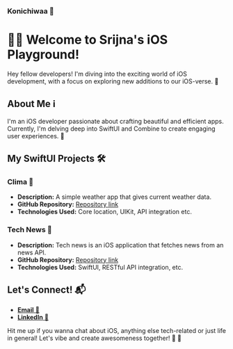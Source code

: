 ### Konichiwaa 👋

<!--
**srijnasri/srijnasri** is a ✨ _special_ ✨ repository because its `README.md` (this file) appears on your GitHub profile.

Here are some ideas to get you started:

- 🔭 I’m currently working on ...
- 🌱 I’m currently learning ...
- 👯 I’m looking to collaborate on ...
- 🤔 I’m looking for help with ...
- 💬 Ask me about ...
- 📫 How to reach me: ...
- 😄 Pronouns: ...
- ⚡ Fun fact: ...
-->

# 👨‍💻 Welcome to Srijna's iOS Playground!

Hey fellow developers! I'm diving into the exciting world of iOS development, with a focus on exploring new additions to our iOS-verse. 📱

## About Me ℹ️

I'm an iOS developer passionate about crafting beautiful and efficient apps. Currently, I'm delving deep into SwiftUI and Combine to create engaging user experiences. 🚀

## My SwiftUI Projects 🛠️

### Clima 📱
- **Description:** A simple weather app that gives current weather data.
- **GitHub Repository:** [Repository link](https://github.com/srijnasri/clima)
- **Technologies Used:** Core location, UIKit, API integration etc.

### Tech News 📲
- **Description:** Tech news is an iOS application that fetches news from an news API.
- **GitHub Repository:** [Repository link](https://github.com/srijnasri/TechNews)
- **Technologies Used:** SwiftUI, RESTful API integration, etc.

<!--
[Add more projects as necessary]

## My Contributions 🤝

I'm starting to contribute to open-source projects related to SwiftUI and Combine to enhance my skills and give back to the community:

- [Contribution 1](link) 🌱
- [Contribution 2](link) 🌐
- [Contribution 3](link) 🚀
-->
## Let's Connect! 📬

-  [**Email** 📧](srijnasriofficial@gmail.com)
-  [**LinkedIn** 🔗](https://www.linkedin.com/in/srijnasri-negi/) 

Hit me up if you wanna chat about iOS, anything else tech-related or just life in general! Let's vibe and create awesomeness together! 🙌 🙌
<!--
## License 📝

[Specify the license under which your personal repository is distributed. For example, MIT, Apache 2.0, etc.] 📄
-->
